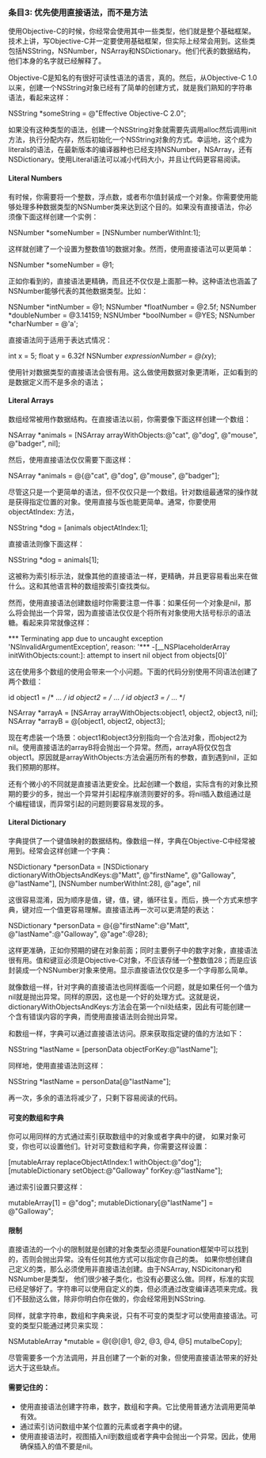 ### 条目3: 优先使用直接语法，而不是方法

使用Objective-C的时候，你经常会使用其中一些类型，他们就是整个基础框架。技术上讲，写Objective-C并一定要使用基础框架，但实际上经常会用到。这些类包括NSString，NSNumber，NSArray和NSDictionary。他们代表的数据结构，他们本身的名字就已经解释了。

Objective-C是知名的有很好可读性语法的语言，真的。然后，从Objective-C 1.0以来，创建一个NSString对象已经有了简单的创建方式，就是我们熟知的字符串语法，看起来这样：

NSString *someString = @"Effective Objective-C 2.0";

如果没有这种类型的语法，创建一个NSString对象就需要先调用alloc然后调用init方法，执行分配内存，然后初始化一个NSString对象的方式。幸运地，这个成为literals的语法，在最新版本的编译器种也已经支持NSNumber，NSArray，还有NSDictionary。使用Literal语法可以减小代码大小，并且让代码更容易阅读。


#### Literal Numbers

有时候，你需要将一个整数，浮点数，或者布尔值封装成一个对象。你需要使用能够处理多种数据类型的NSNumber类来达到这个目的。如果没有直接语法，你必须像下面这样创建一个实例：

NSNumber *someNumber = [NSNumber numberWithInt:1];

这样就创建了一个设置为整数值1的数据对象。然而，使用直接语法可以更简单：

NSNumber *someNumber = @1;

正如你看到的，直接语法更精确，而且还不仅仅是上面那一种。这种语法也涵盖了NSNumber能够代表的其他数据类型。比如：

NSNumber *intNumber = @1;
NSNumber *floatNumber = @2.5f;
NSNumber *doubleNumber = @3.14159;
NSNUmber *boolNumber = @YES;
NSNumber *charNumber = @'a';

直接语法同于适用于表达式情况：

int x = 5;
float y = 6.32f
NSNumber *expressionNumber = @(x*y);

使用针对数据类型的直接语法会很有用。这么做使用数据对象更清晰，正如看到的是数据定义而不是多余的语法；


#### Literal Arrays

数组经常被用作数据结构。在直接语法以前，你需要像下面这样创建一个数组：

NSArray *animals = [NSArray arrayWithObjects:@"cat", @"dog", @"mouse", @"badger", nil];

然后，使用直接语法仅仅需要下面这样：

NSArray *animals = @{@"cat", @"dog", @"mouse", @"badger"];

尽管这只是一个更简单的语法，但不仅仅只是一个数组。针对数组最通常的操作就是获得指定位置的对象。使用直接与饭也能更简单。通常，你要使用 objectAtIndex: 方法，

NSString *dog = [animals objectAtIndex:1];

直接语法则像下面这样：

NSString *dog = animals[1];

这被称为索引标示法，就像其他的直接语法一样，更精确，并且更容易看出来在做什么。这和其他语言种的数组按索引查找类似。

然而，使用直接语法创建数组时你需要注意一件事：如果任何一个对象是nil，那么将会抛出一个异常，因为直接语法仅仅是个将所有对象使用大括号标示的语法糖。看起来异常就像这样：

*** Terminating app due to uncaught exception'NSInvalidArgumentException', reason: '***-[__NSPlaceholderArray initWithObjects:count:]: attempt toinsert nil object from objects[0]'
这在使用多个数组的使用会带来一个小问题。下面的代码分别使用不同语法创建了两个数组：
id object1 = /* … */
id object2 = /* … */
id object3 = /* … */

NSArray *arrayA = [NSArray arrayWithObjects:object1, object2, object3, nil];
NSArray *arrayB = @[object1, object2, object3];

现在考虑装一个场景：object1和object3分别指向一个合法对象，而object2为nil。使用直接语法的arrayB将会抛出一个异常。然而，arrayA将仅仅包含object1。原因就是arrayWithObjects:方法会遍历所有的参数，直到遇到nil，正如我们预期的那样。

还有个微小的不同就是直接语法更安全。比起创建一个数组，实际含有的对象比预期的要少的多，抛出一个异常并引起程序崩溃则要好的多。将nil插入数组通过是个编程错误，而异常引起的问题则要容易发现的多。


#### Literal Dictionary

字典提供了一个键值映射的数据结构。像数组一样，字典在Objective-C中经常被用到。经常会这样创建一个字典：

NSDictionary *personData = [NSDictionary dictionaryWithObjectsAndKeys:@"Matt", @"firstName", @"Galloway", @"lastName"], [NSNumber numberWithInt:28], @"age", nil

这很容易混淆，因为顺序是值，键，值，键，循环往复。而后，换一个方式来想字典，键对应一个值更容易理解。直接语法再一次可以更清楚的表达：

NSDictionary *personData = @{@"firstName":@"Matt", @"lastName":@"Galloway", @"age":@28};

这样更准确，正如你预期的键在对象前面；同时主要例子中的数字对象，直接语法很有用。值和键豆必须是Objective-C对象，不应该存储一个整数值28；而是应该封装成一个NSNumber对象来使用。显示直接语法仅仅是多一个字母那么简单。

就像数组一样，针对字典的直接语法也同样面临一个问题，就是如果任何一个值为nil就是抛出异常。同样的原因，这也是一个好的处理方式。这就是说，dictionaryWithObjectsAndKeys:方法会在第一个nil处结束，因此有可能创建一个含有错误内容的字典，而使用直接语法则会抛出异常。

和数组一样，字典可以通过直接语法访问。原来获取指定键的值的方法如下：

NSString *lastName = [personData objectForKey:@"lastName"];

同样地，使用直接语法则这样：

NSString *lastName = personData[@"lastName"];

再一次，多余的语法将减少了，只剩下容易阅读的代码。


#### 可变的数组和字典

你可以用同样的方式通过索引获取数组中的对象或者字典中的键， 如果对象可变，你也可以设置他们。针对可变数组和字典，你需要这样设置：

[mutableArray replaceObjectAtIndex:1 withObject:@"dog"];
[mutableDictionary setObject:@"Galloway" forKey:@"lastName"];

通过索引设置只要这样：

mutableArray[1] = @"dog";
mutableDictionary[@"lastName"] = @"Galloway";


#### 限制

直接语法的一个小的限制就是创建的对象类型必须是Founation框架中可以找到的，否则会抛出异常。没有任何其他方式可以指定你自己的类。 如果你想创建自己定义的类，那么必须使用非直接语法创建。由于NSArray, NSDicitonary和NSNumber是类型， 他们很少被子类化，也没有必要这么做。同样，标准的实现已经足够好了。字符串可以使用自定义的类，但必须通过改变编译选项来完成。我们不鼓励这么做，除非你明白你在做的，你会经常用到NSString.

同样，就拿字符串，数组和字典来说，只有不可变的类型才可以使用直接语法。可变的类型只能通过拷贝来实现：

NSMutableArray *mutable = @[@[@1, @2, @3, @4, @5] mutalbeCopy];

尽管需要多一个方法调用，并且创建了一个新的对象，但使用直接语法带来的好处远大于这些缺点。


#### 需要记住的：

* 使用直接语法创建字符串，数字，数组和字典。它比使用普通方法调用更简单有效。
* 通过索引访问数组中某个位置的元素或者字典中的键。
* 使用直接语法时，视图插入nil到数组或者字典中会抛出一个异常。因此，使用确保插入的值不要是nil。